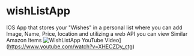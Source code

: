 # wishListApp
IOS App that stores your "Wishes" in a personal list where you can add Image, Name, Price, location and utilizing a web API you can view Similar Amazon Items
![WishListApp YouTube Video](https://img.youtube.com/vi/XHECZDy_ctg/0.jpg)](https://www.youtube.com/watch?v=XHECZDy_ctg)

